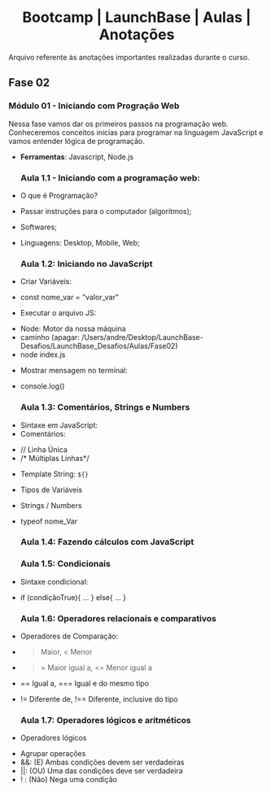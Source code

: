 <h1 align="center">  Bootcamp | LaunchBase | Aulas | Anotações </h1>

Arquivo referente às anotações importantes realizadas durante o curso.

## Fase 02
### Módulo 01 - Iniciando com Progração Web

Nessa fase vamos dar os primeiros passos na programação web. Conheceremos conceitos inicias para programar na linguagem JavaScript e vamos entender lógica de programação.

* **Ferramentas**: Javascript, Node.js
 
    ### Aula 1.1 - Iniciando com a programação web:
* O que é Programação? 
 - Passar instruções para o computador (algoritmos);
 - Softwares;
 - Linguagens: Desktop, Mobile, Web;

    ### Aula 1.2: Iniciando no JavaScript
* Criar Variáveis: 
 - const nome_var = "valor_var"

* Executar o arquivo JS:
 - Node: Motor da nossa máquina
 - caminho (apagar: /Users/andre/Desktop/LaunchBase-Desafios/LaunchBase_Desafios/Aulas/Fase02)
 - node index.js

* Mostrar mensagem no terminal:
 - console.log()

    ### Aula 1.3: Comentários, Strings e Numbers
* Sintaxe em JavaScript:
* Comentários: 
 - // Linha Única
 - /* Múltiplas Linhas*/

* Template String: `${}`

* Tipos de Variáveis
 - Strings / Numbers
 - typeof nome_Var

    ### Aula 1.4: Fazendo cálculos com JavaScript

    ### Aula 1.5: Condicionais
* Sintaxe condicional:
 - if (condiçãoTrue){
      ...
   } else{
       ...
   }

    ### Aula 1.6: Operadores relacionais e comparativos
* Operadores de Comparação:
 - > Maior, < Menor
 - >= Maior igual a, <= Menor igual a
 - == Igual a, === Igual e do mesmo tipo
 - != Diferente de, !== Diferente, inclusive do tipo


    ### Aula 1.7: Operadores lógicos e aritméticos
* Operadores lógicos
 - Agrupar operações
 - &&: (E) Ambas condições devem ser verdadeiras
 - ||: (OU) Uma das condições deve ser verdadeira
 - ! : (Não) Nega uma condição
